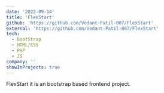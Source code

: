```yaml
---
date: '2022-09-14'
title: 'FlexStart'
github: 'https://github.com/Vedant-Patil-007/FlexStart'
external: 'https://github.com/Vedant-Patil-007/FlexStart'
tech:
  - BootStrap
  - HTML/CSS
  - PHP
  - JS
company: ''
showInProjects: true
---
```


FlexStart it is an bootstrap based frontend project.
